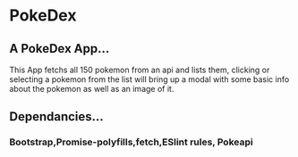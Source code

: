# PokeDex
 ## A PokeDex App...
 
  This App fetchs all 150 pokemon from an api and lists them, clicking or selecting a pokemon from the list
  will bring up a modal with some basic info about the pokemon as well as an image of it.

  ## Dependancies...
  ### Bootstrap,Promise-polyfills,fetch,ESlint rules, Pokeapi

  
  

